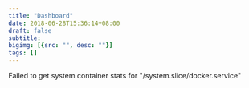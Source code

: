 ```yaml
---
title: "Dashboard"
date: 2018-06-28T15:36:14+08:00
draft: false
subtitle:
bigimg: [{src: "", desc: ""}]
tags: []
---
```


<!--more-->

Failed to get system container stats for "/system.slice/docker.service"
